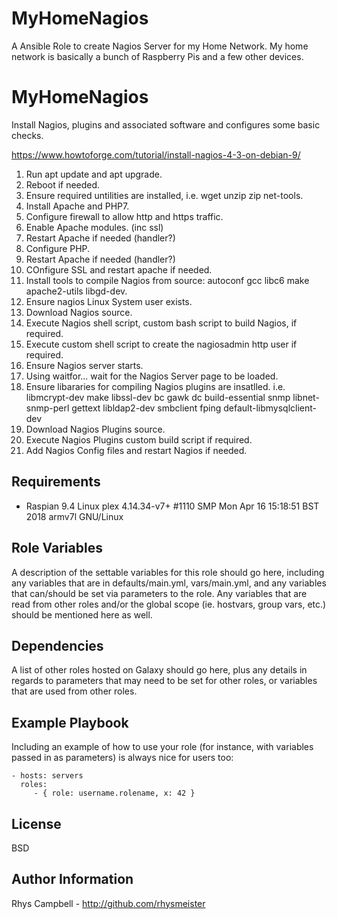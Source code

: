 # MyHomeNagios

A Ansible Role to create Nagios Server for my Home Network. My home network is basically a bunch of Raspberry Pis and a few other devices.

MyHomeNagios
=========

Install Nagios, plugins and associated software and configures some basic checks.

https://www.howtoforge.com/tutorial/install-nagios-4-3-on-debian-9/
 1. Run apt update and apt upgrade.
 2. Reboot if needed.
 3. Ensure required untilities are installed, i.e. wget unzip zip net-tools.
 4. Install Apache and PHP7.
 5. Configure firewall to allow http and https traffic.
 6. Enable Apache modules. (inc ssl)
 7. Restart Apache if needed (handler?)
 8. Configure PHP.
 9. Restart Apache if needed (handler?)
10. COnfigure SSL and restart apache if needed.
11. Install tools to compile Nagios from source: autoconf gcc libc6 make apache2-utils libgd-dev.
12. Ensure nagios Linux System user exists.
13. Download Nagios source.
14. Execute Nagios shell script, custom bash script to build Nagios, if required.
15. Execute custom shell script to create the nagiosadmin http user if required.
16. Ensure Nagios server starts.
17. Using waitfor... wait for the Nagios Server page to be loaded.
18. Ensure libararies for compiling Nagios plugins are insatlled. i.e. libmcrypt-dev make libssl-dev bc gawk dc build-essential snmp libnet-snmp-perl gettext libldap2-dev smbclient fping default-libmysqlclient-dev
19. Download Nagios Plugins source.
20. Execute Nagios Plugins custom build script if required.
21. Add Nagios Config files and restart Nagios if needed.

Requirements
------------

- Raspian 9.4 Linux plex 4.14.34-v7+ #1110 SMP Mon Apr 16 15:18:51 BST 2018 armv7l GNU/Linux


Role Variables
--------------

A description of the settable variables for this role should go here, including any variables that are in defaults/main.yml, vars/main.yml, and any variables that can/should be set via parameters to the role. Any variables that are read from other roles and/or the global scope (ie. hostvars, group vars, etc.) should be mentioned here as well.

Dependencies
------------

A list of other roles hosted on Galaxy should go here, plus any details in regards to parameters that may need to be set for other roles, or variables that are used from other roles.

Example Playbook
----------------

Including an example of how to use your role (for instance, with variables passed in as parameters) is always nice for users too:

    - hosts: servers
      roles:
         - { role: username.rolename, x: 42 }

License
-------

BSD

Author Information
------------------

Rhys Campbell - http://github.com/rhysmeister
